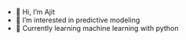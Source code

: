 - 👋 Hi, I’m Ajit
- 👀 I’m interested in predictive modeling
- 🌱 Currently learning machine learning with python


<!---
ajitminj/ajitminj is a ✨ special ✨ repository because its `README.md` (this file) appears on your GitHub profile.
You can click the Preview link to take a look at your changes.
--->
